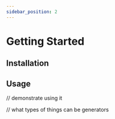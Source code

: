 ```yaml
---
sidebar_position: 2
---
```


# Getting Started

## Installation

## Usage

// demonstrate using it

// what types of things can be generators

